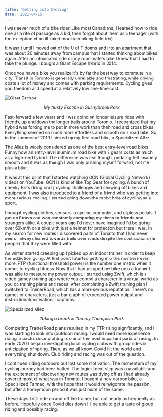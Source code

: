 ```yaml
---
title: 'Getting into Cycling'
date: '2021-04-15'
---
```


I was never much of a bike rider. Like most Canadians, I learned how to ride one as a rite of passage as a kid, then forgot about them as a teenager (with the exception of an ill-fated mountain biking field trip).

It wasn't until I moved out of the U of T dorms and into an apartment that was about 20 minutes away from campus that I started thinking about bikes again. After an intoxicated ride on my roommate's bike I knew that I had to take the plunge. I bought a Giant Escape hybrid in 2014.

Once you have a bike you realize it's by far the best way to commute in a city. Transit in Toronto is generally unreliable and frustrating, while driving costs a lot of money and comes with parking requirements. Cycling gives you freedom and speed at a relatively low one-time cost.

![Giant Escape](/images/giant-escape.jpeg)

<div style="text-align: center;"><i>My trusty Escape in Sunnybrook Park</i></div>

Fast-forward a few years and I was going on longer leisure rides with friends, up and down the longer trails around Toronto. I recognized that my hybrid was forcing me to put in more work than their road and cross bikes. Everything seemed so much more effortless and smooth on a road bike. So, in the summer of 2019 I picked up my first road bike, a Specialized Allez.

The Allez is widely considered as one of the best entry-level road bikes. Funny how an entry-level aluminum road bike with 8 gears costs as much as a high-end hybrid. The difference was real though, pedaling felt insanely smooth and it was as though I was only pushing myself forward, not me plus a bike.

It was at this point that I started watching GCN (Global Cycling Network) videos on YouTube. GCN is kind of like Top Gear for cycling. A bunch of cheeky Brits doing crazy cycling challenges and showing off bikes and equipment. I was also introduced to a friend of a friend who was getting into more serious cycling. I started going down the rabbit hole of cycling as a sport.

I bought cycling clothes, sensors, a cycling computer, and clipless pedals. I got on Strava and was constantly comparing my times to friends and strangers alike. A couple years ago I'd never have imagined I'd be going over 60km/h on a bike with just a helmet for protection but there I was. In my search for new routes I discovered parts of Toronto that I had never seen. I always leaned towards trails over roads despite the obstructions (ie people) that they were filled with.

As winter started creeping up I picked up an indoor trainer in order to keep the addiction going. At that point I started getting into the numbers even more. FTP (functional threshold power) is the number one metric when it comes to cycling fitness. Now that I had plopped my bike onto a trainer I was able to measure my power output. I started using Zwift, which is a video gamey training app where you control a character in a virtual world as you do training plans and races. After completing a Zwift training plan I switched to TrainerRoad, which has a more serious reputation. There's no games or characters, just a bar graph of expected power output and instructional/motivational captions.

![Specialized Allez](/images/allez.jpeg)

<div style="text-align: center;"><i>Taking a break in Tommy Thompson Park</i></div>

Completing TrainerRoad plans resulted in my FTP rising significantly, and I was starting to look into (outdoor) racing. I would need more experience riding in packs since drafting is one of the most important parts of racing. In early 2020 I began investigating local cycling clubs with group rides in anticipation of spring. Then, as we all know, Covid hit the world and everything shut down. Club riding and racing was out of the question.

I continued riding outdoors but lost some motivation. The momentum of my cycling journey had been halted. The logical next step was unavailable and the excitement of discovering new routes was dying off as I had already covered most of what was in Toronto. I bought a new carbon bike, a Specialized Tarmac, with the hope that it would reinvigorate the passion, but after a honeymoon period it was just more of the same.

These days I still ride on and off the trainer, but not nearly as frequently as before. Hopefully once Covid dies down I'll be able to get a taste of group riding and possibly racing.
